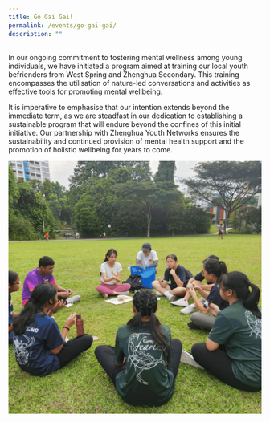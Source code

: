 ```yaml
---
title: Go Gai Gai!
permalink: /events/go-gai-gai/
description: ""
---
```

In our ongoing commitment to fostering mental wellness among young individuals, we have initiated a program aimed at training our local youth befrienders from West Spring and Zhenghua Secondary. This training encompasses the utilisation of nature-led conversations and activities as effective tools for promoting mental wellbeing.

It is imperative to emphasise that our intention extends beyond the immediate term, as we are steadfast in our dedication to establishing a sustainable program that will endure beyond the confines of this initial initiative. Our partnership with Zhenghua Youth Networks ensures the sustainability and continued provision of mental health support and the promotion of holistic wellbeing for years to come.

![](/images/go%20gai%20gai!%20gif.gif)